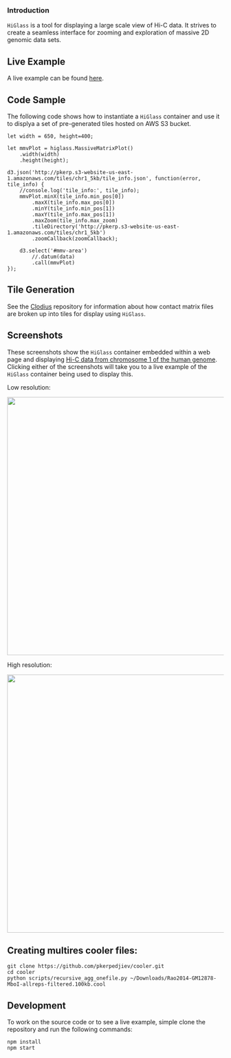### Introduction

`HiGlass` is a tool for displaying a large scale view of Hi-C data. It strives to
create a seamless interface for zooming and exploration of massive 2D genomic
data sets.

## Live Example

A live example can be found [here](http://hms-dbmi.github.io/higlass/).

## Code Sample

The following code shows how to instantiate a `HiGlass` container and use it to displya
a set of pre-generated tiles hosted on AWS S3 bucket.

```
let width = 650, height=400;

let mmvPlot = higlass.MassiveMatrixPlot()
    .width(width)
    .height(height);

d3.json('http://pkerp.s3-website-us-east-1.amazonaws.com/tiles/chr1_5kb/tile_info.json', function(error, tile_info) {
    //console.log('tile_info:', tile_info);
    mmvPlot.minX(tile_info.min_pos[0])
        .maxX(tile_info.max_pos[0])
        .minY(tile_info.min_pos[1])
        .maxY(tile_info.max_pos[1])
        .maxZoom(tile_info.max_zoom)
        .tileDirectory('http://pkerp.s3-website-us-east-1.amazonaws.com/tiles/chr1_5kb')
        .zoomCallback(zoomCallback);

    d3.select('#mmv-area')
        //.datum(data)
        .call(mmvPlot)
});
```

## Tile Generation

See the [Clodius](https://github.com/hms-dbmi/clodius) repository for information about how
contact matrix files are broken up into tiles for display using `HiGlass`.

## Screenshots

These screenshots show the `HiGlass` container embedded within a web page and
displaying [Hi-C data from chromosome 1 of the human
genome](http://www.ncbi.nlm.nih.gov/geo/query/acc.cgi?acc=GSE63525).  Clicking
either of the screenshots will take you to a live example of the `HiGlass`
container being used to display this.

Low resolution:

<a href="http://hms-dbmi.github.io/higlass/"><img src="https://raw.githubusercontent.com/hms-dbmi/4DN_matrix-viewer/develop/doc/img/higlass_screenshot1.png" width=600></img></a>

High resolution:

<a href="http://hms-dbmi.github.io/higlass/"><img src="https://raw.githubusercontent.com/hms-dbmi/4DN_matrix-viewer/develop/doc/img/higlass_screenshot2.png" width=600></img></a>

## Creating multires cooler files:


```
git clone https://github.com/pkerpedjiev/cooler.git
cd cooler
python scripts/recursive_agg_onefile.py ~/Downloads/Rao2014-GM12878-MboI-allreps-filtered.100kb.cool
```

## Development

To work on the source code or to see a live example, simple clone the
repository and run the following commands:

```
npm install
npm start
```
